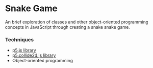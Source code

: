 # Snake Game

An brief exploration of classes and other object-oriented programming concepts in JavaScript through creating a snake snake game.

### Techniques

- [p5.js library](https://p5js.org/)
- [p5.collide2d.js library](https://github.com/bmoren/p5.collide2D/blob/master/README.md)
- Object-oriented programming
